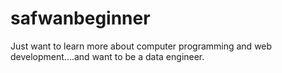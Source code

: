 # safwanbeginner
Just want to learn more about computer programming and web development....and want to be a data engineer.
